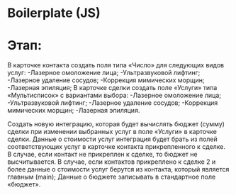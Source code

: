 # Boilerplate (JS)

# Этап:
В карточке контакта создать поля типа «Число» для следующих видов услуг:
-Лазерное омоложение лица;
-Ультразвуковой лифтинг;
-Лазерное удаление сосудов;
-Коррекция мимических морщин;
-Лазерная эпиляция;
В карточке сделки создать поле «Услуги» типа «Мультисписок» с вариантами выбора:
-Лазерное омоложение лица;
-Ультразвуковой лифтинг;
-Лазерное удаление сосудов;
-Коррекция мимических морщин;
-Лазерная эпиляция.

Создать новую интеграцию, которая будет вычислять бюджет (сумму) сделки при изменении выбранных услуг в поле «Услуги» в карточке сделки. Данные о стоимости услуг интеграция будет брать из полей соответствующих услуг в карточке контакта прикрепленного к сделке. В случае, если контакт не прикреплен к сделке, то бюджет не высчитывается. В случае, если контактов прикреплено к сделке 2 и более данные о стоимости услуг берутся из контакта, который является главным (main);
Данные о бюджете записывать в стандартное поле «бюджет».

